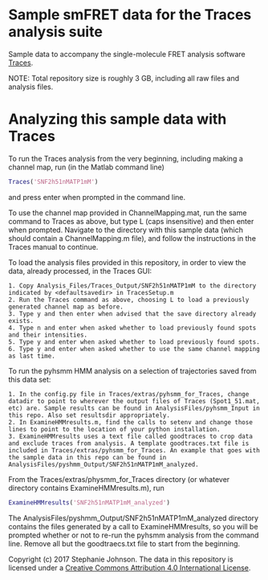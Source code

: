 # Sample smFRET data for the Traces analysis suite

Sample data to accompany the single-molecule FRET analysis software [Traces](https://github.com/stephlj/Traces).

NOTE: Total repository size is roughly 3 GB, including all raw files and analysis files.

# Analyzing this sample data with Traces

To run the Traces analysis from the very beginning, including making a channel map, run (in the Matlab command line)

```matlab
Traces('SNF2h51nMATP1mM')
```

and press enter when prompted in the command line. 

To use the channel map provided in ChannelMapping.mat, run the same command to Traces as above, but type L (caps insensitive) and then enter when prompted. Navigate to the directory with this sample data (which should contain a ChannelMapping.m file), and follow the instructions in the Traces manual to continue.

To load the analysis files provided in this repository, in order to view the data, already processed, in the Traces GUI:

    1. Copy Analysis_Files/Traces_Output/SNF2h51nMATP1mM to the directory indicated by <defaultsavedir> in TracesSetup.m
    2. Run the Traces command as above, choosing L to load a previously generated channel map as before. 
    3. Type y and then enter when advised that the save directory already exists.
    4. Type n and enter when asked whether to load previously found spots and their intensities.
    5. Type y and enter when asked whether to load previously found spots.
    6. Type y and enter when asked whether to use the same channel mapping as last time.

To run the pyhsmm HMM analysis on a selection of trajectories saved from this data set:

    1. In the config.py file in Traces/extras/pyhsmm_for_Traces, change datadir to point to wherever the output files of Traces (Spot1_51.mat, etc) are. Sample results can be found in AnalysisFiles/pyhsmm_Input in this repo. Also set resultsdir appropriately.
    2. In ExamineHMMresults.m, find the calls to setenv and change those lines to point to the location of your python installation.
    3. ExamineHMMresults uses a text file called goodtraces to crop data and exclude traces from analysis. A template goodtraces.txt file is included in Traces/extras/pyhsmm_for_Traces. An example that goes with the sample data in this repo can be found in AnalysisFiles/pyshmm_Output/SNF2h51nMATP1mM_analyzed. 

From the Traces/extras/physmm_for_Traces directory (or whatever directory contains ExamineHMMresults.m), run

```matlab
ExamineHMMresults('SNF2h51nMATP1mM_analyzed')
```

The AnalysisFiles/pyshmm_Output/SNF2h51nMATP1mM_analyzed directory contains the files generated by a call to ExamineHMMresults, so you will be prompted whether or not to re-run the pyhsmm analysis from the command line. Remove all but the goodtraecs.txt file to start from the beginning.

Copyright (c) 2017 Stephanie Johnson. The data in this repository is licensed under a [Creative Commons Attribution 4.0 International License](http://creativecommons.org/licenses/by/4.0/).